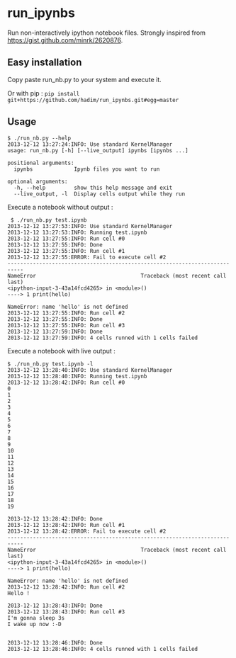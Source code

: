 # run_ipynbs

Run non-interactively ipython notebook files. Strongly inspired from https://gist.github.com/minrk/2620876.


## Easy installation

Copy paste run_nb.py to your system and execute it.

Or with pip : `pip install git+https://github.com/hadim/run_ipynbs.git#egg=master`

## Usage

```
$ ./run_nb.py --help
2013-12-12 13:27:24:INFO: Use standard KernelManager
usage: run_nb.py [-h] [--live_output] ipynbs [ipynbs ...]

positional arguments:
  ipynbs             Ipynb files you want to run

optional arguments:
  -h, --help         show this help message and exit
  --live_output, -l  Display cells output while they run
```

Execute a notebook without output : 

```
 $ ./run_nb.py test.ipynb 
2013-12-12 13:27:53:INFO: Use standard KernelManager
2013-12-12 13:27:53:INFO: Running test.ipynb
2013-12-12 13:27:55:INFO: Run cell #0
2013-12-12 13:27:55:INFO: Done
2013-12-12 13:27:55:INFO: Run cell #1
2013-12-12 13:27:55:ERROR: Fail to execute cell #2
---------------------------------------------------------------------------
NameError                                 Traceback (most recent call last)
<ipython-input-3-43a14fcd4265> in <module>()
----> 1 print(hello)

NameError: name 'hello' is not defined
2013-12-12 13:27:55:INFO: Run cell #2
2013-12-12 13:27:55:INFO: Done
2013-12-12 13:27:55:INFO: Run cell #3
2013-12-12 13:27:59:INFO: Done
2013-12-12 13:27:59:INFO: 4 cells runned with 1 cells failed
```

Execute a notebook with live output : 

```
$ ./run_nb.py test.ipynb -l
2013-12-12 13:28:40:INFO: Use standard KernelManager
2013-12-12 13:28:40:INFO: Running test.ipynb
2013-12-12 13:28:42:INFO: Run cell #0
0
1
2
3
4
5
6
7
8
9
10
11
12
13
14
15
16
17
18
19

2013-12-12 13:28:42:INFO: Done
2013-12-12 13:28:42:INFO: Run cell #1
2013-12-12 13:28:42:ERROR: Fail to execute cell #2
---------------------------------------------------------------------------
NameError                                 Traceback (most recent call last)
<ipython-input-3-43a14fcd4265> in <module>()
----> 1 print(hello)

NameError: name 'hello' is not defined
2013-12-12 13:28:42:INFO: Run cell #2
Hello !

2013-12-12 13:28:43:INFO: Done
2013-12-12 13:28:43:INFO: Run cell #3
I'm gonna sleep 3s
I wake up now :-D


2013-12-12 13:28:46:INFO: Done
2013-12-12 13:28:46:INFO: 4 cells runned with 1 cells failed
```
